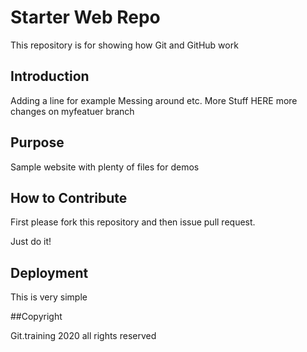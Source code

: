 # Starter Web Repo

This repository is for showing how Git and GitHub work

## Introduction
Adding a line for example 
Messing around etc. More Stuff HERE
more changes on myfeatuer branch

## Purpose

Sample website with plenty of files for demos

## How to Contribute

First please fork this repository and then issue pull request.

Just do it!

## Deployment

This is very simple

##Copyright

Git.training 2020
all rights reserved